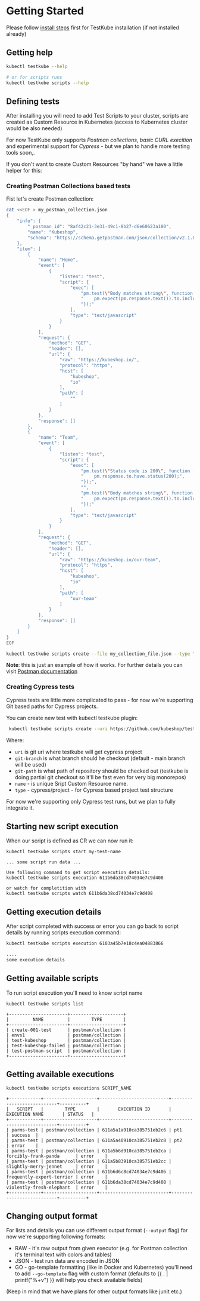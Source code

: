 # Getting Started 

Please follow [install steps](/docs/installing.md) first for TestKube installation (if not installed already)

## Getting help 

```sh
kubectl testkube --help 

# or for scripts runs
kubectl testkube scripts --help 
```

## Defining tests

After installing you will need to add Test Scripts to your cluster, scripts are created as Custom Resource in Kubernetes
(access to Kubernetes cluster would be also needed)

For now TestKube only supports  *Postman collections*, *basic CURL execition* and experimental support for *Cypress* - but we plan to handle more testing tools soon,.

If you don't want to create Custom Resources "by hand" we have a little helper for this: 

### Creating Postman Collections based tests

Fist let's create Postman collection:

```bash
cat <<EOF > my_postman_collection.json
{
    "info": {
        "_postman_id": "8af42c21-3e31-49c1-8b27-d6e60623a180",
        "name": "Kubeshop",
        "schema": "https://schema.getpostman.com/json/collection/v2.1.0/collection.json"
    },
    "item": [
        {
            "name": "Home",
            "event": [
                {
                    "listen": "test",
                    "script": {
                        "exec": [
                            "pm.test(\"Body matches string\", function () {",
                            "    pm.expect(pm.response.text()).to.include(\"K8s Accelerator\");",
                            "});"
                        ],
                        "type": "text/javascript"
                    }
                }
            ],
            "request": {
                "method": "GET",
                "header": [],
                "url": {
                    "raw": "https://kubeshop.io/",
                    "protocol": "https",
                    "host": [
                        "kubeshop",
                        "io"
                    ],
                    "path": [
                        ""
                    ]
                }
            },
            "response": []
        },
        {
            "name": "Team",
            "event": [
                {
                    "listen": "test",
                    "script": {
                        "exec": [
                            "pm.test(\"Status code is 200\", function () {",
                            "    pm.response.to.have.status(200);",
                            "});",
                            "",
                            "pm.test(\"Body matches string\", function () {",
                            "    pm.expect(pm.response.text()).to.include(\"Jacek Wysocki\");",
                            "});"
                        ],
                        "type": "text/javascript"
                    }
                }
            ],
            "request": {
                "method": "GET",
                "header": [],
                "url": {
                    "raw": "https://kubeshop.io/our-team",
                    "protocol": "https",
                    "host": [
                        "kubeshop",
                        "io"
                    ],
                    "path": [
                        "our-team"
                    ]
                }
            },
            "response": []
        }
    ]
}
EOF
```

```sh
kubectl testkube scripts create --file my_collection_file.json --type "postman/collection" --name my-test-name 
```
**Note**: this is just an example of how it works. For further details you can visit [Postman documentation](executor-postman.md)
### Creating Cypress tests

Cypress tests are little more complicated to pass - for now we're supporting Git based paths for Cypress projects.

You can create new test with kubectl testkube plugin: 

```sh
 kubectl testkube scripts create --uri https://github.com/kubeshop/testkube-executor-cypress.git --git-branch jacek/feature/git-checkout --git-path examples --name test-name --type cypress/project
```

Where: 
- `uri` is git uri where testkube will get cypress project
- `git-branch` is what branch should he checkout (default - main branch will be used)
- `git-path` is what path of repository should be checked out (testkube is doing partial git checkout so it'll be fast even for very big monorepos)
- `name` - is unique Sript Custom Resource name. 
- `type` - cypress/project - for Cypress based project test structure

For now we're supporting only Cypress test runs, but we plan to fully integrate it.


## Starting new script execution 

When our script is defined as CR we can now run it: 
```shell
kubectl testkube scripts start my-test-name 

... some script run data ...

Use following command to get script execution details:
kubectl testkube scripts execution 611b6da38cd74034e7c9d408

or watch for completition with
kubectl testkube scripts watch 611b6da38cd74034e7c9d408

```

## Getting execution details
After script completed with success or error you can go back to script details by running 
scripts execution command:

```sh
kubectl testkube scripts execution 6103a45b7e18c4ea04883866

....
some execution details
```

## Getting available scripts

To run script execution you'll need to know script name

```shell
kubectl testkube scripts list

+----------------------+--------------------+
|         NAME         |        TYPE        |
+----------------------+--------------------+
| create-001-test      | postman/collection |
| envs1                | postman/collection |
| test-kubeshop        | postman/collection |
| test-kubeshop-failed | postman/collection |
| test-postman-script  | postman/collection |
+----------------------+--------------------+

```
 
## Getting available executions

```shell
kubectl testkube scripts executions SCRIPT_NAME

+------------+--------------------+--------------------------+---------------------------+----------+
|   SCRIPT   |        TYPE        |       EXECUTION ID       |      EXECUTION NAME       | STATUS   |
+------------+--------------------+--------------------------+---------------------------+----------+
| parms-test | postman/collection | 611a5a1a910ca385751eb2c6 | pt1                       | success  |
| parms-test | postman/collection | 611a5a40910ca385751eb2c8 | pt2                       | error    |
| parms-test | postman/collection | 611a5b6d910ca385751eb2ca | forcibly-frank-panda      | error    |
| parms-test | postman/collection | 611a5b83910ca385751eb2cc | slightly-merry-jennet     | error    |
| parms-test | postman/collection | 611b6d6c8cd74034e7c9d406 | frequently-expert-terrier | error    |
| parms-test | postman/collection | 611b6da38cd74034e7c9d408 | violently-fresh-elephant  | error    |
+------------+--------------------+--------------------------+---------------------------+----------+
```

## Changing output format

For lists and details you can use different output format (`--output` flag) for now we're supporting following formats:

- RAW - it's raw output from given executor (e.g. for Postman collection it's terminal text with colors and tables)
- JSON - test run data are encoded in JSON 
- GO - go-template formatting (like in Docker and Kubernetes) you'll need to add `--go-template` flag with custom format (defaults to {{ . | printf("%+v") }} will help you check available fields) 

(Keep in mind that we have plans for other output formats like junit etc.)
